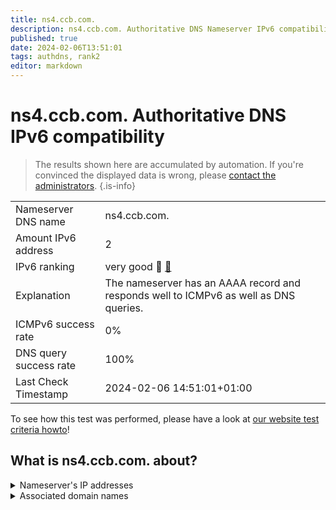 ```yaml
---
title: ns4.ccb.com.
description: ns4.ccb.com. Authoritative DNS Nameserver IPv6 compatibility
published: true
date: 2024-02-06T13:51:01
tags: authdns, rank2
editor: markdown
---
```


# ns4.ccb.com. Authoritative DNS IPv6 compatibility

> The results shown here are accumulated by automation. If you're convinced the displayed data is wrong, please [contact the administrators](/howto/chat). 
{.is-info}




|   |   |
| - | - |
| Nameserver DNS name | ns4.ccb.com.
| Amount IPv6 address | 2
| IPv6 ranking | very good :2nd_place_medal: [🔗](/howto/ranking) |
| Explanation | The nameserver has an AAAA record and responds well to ICMPv6 as well as DNS queries. |
| ICMPv6 success rate | 0%|
| DNS query success rate | 100% |
| Last Check Timestamp | 2024-02-06 14:51:01+01:00 |

To see how this test was performed, please have a look at [our website test criteria howto](/howto/testcriteria/authdns)!


## What is ns4.ccb.com. about?




<details>
<summary>Nameserver's IP addresses</summary>

240e:604:104:30::2

2409:8700:1821:f2::2

</details>



<details>
<summary>Associated domain names</summary>

www.ccb.com

</details>
